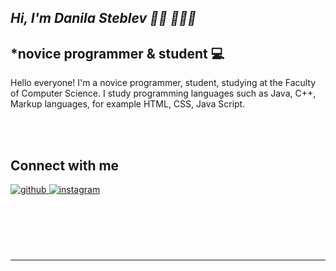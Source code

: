 
  

## *Hi, I'm Danila Steblev 👋🏼 👨🏻‍💻*
  

## *novice programmer & student 💻  
  




 
  

 Hello everyone! I'm a novice programmer, student, studying at the Faculty of Computer Science.  I study programming languages such as Java, C++, Markup languages, for example HTML, CSS, Java Script.</div> 


  

  
  

<br/>  


<br/>  


## Connect with me  
<a href="https://github.com/danielsteblev" target="_blank">
<img src=https://img.shields.io/badge/github-%2324292e.svg?&style=for-the-badge&logo=github&logoColor=white alt=github style="margin-bottom: 5px;" />
</a>
<a href="https://instagram.com/danyaww" target="_blank">
<img src=https://img.shields.io/badge/instagram-%23000000.svg?&style=for-the-badge&logo=instagram&logoColor=white alt=instagram style="margin-bottom: 5px;" />
</a>  
  

<br/>  

  

<br/>  

  

<br/>  

  

<br/>  

  

<br/>  


<br />

----
